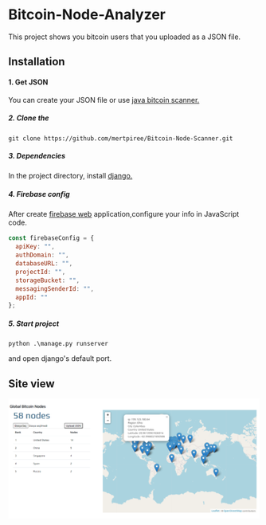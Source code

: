  # Bitcoin-Node-Analyzer

This project shows you bitcoin users that you uploaded as a JSON file.

## Installation
#### 1. Get JSON 
You can create your JSON file or use [java bitcoin scanner.](https://github.com/doodot/JBS)


##### 2. Clone the 

``` 
git clone https://github.com/mertpiree/Bitcoin-Node-Scanner.git
```


##### 3. Dependencies
In the project directory, install [django.](https://docs.djangoproject.com/en/3.1/howto/windows/)


##### 4. Firebase config
After create [firebase web](https://firebase.google.com/docs/web/setup?hl=en) application,configure your info in JavaScript code.

```JavaScript
const firebaseConfig = {
  apiKey: "",
  authDomain: "",
  databaseURL: "",
  projectId: "",
  storageBucket: "",
  messagingSenderId: "",
  appId: ""
};
```


##### 5. Start project
``` 
python .\manage.py runserver
```
and open django's default port.

## Site view

![](view.PNG)


